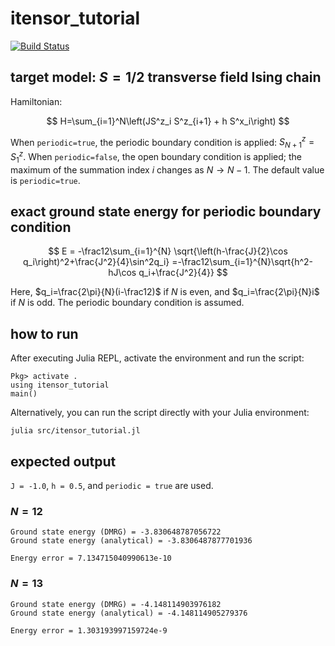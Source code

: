 # itensor_tutorial

[![Build Status](https://github.com/ultimatile/itensor_tutorial.jl/actions/workflows/CI.yml/badge.svg?branch=main)](https://github.com/ultimatile/itensor_tutorial.jl/actions/workflows/CI.yml?query=branch%3Amain)

## target model: $S=1/2$ transverse field Ising chain

Hamiltonian:

$$
H=\sum_{i=1}^N\left(JS^z_i S^z_{i+1} + h S^x_i\right)
$$

When `periodic=true`, the periodic boundary condition is applied: $S^z_{N+1}=S^z_1$.
When `periodic=false`, the open boundary condition is applied; the maximum of the summation index $i$ changes as $N\to N-1$.
The default value is `periodic=true`.

## exact ground state energy for periodic boundary condition

$$
E = -\frac12\sum_{i=1}^{N}
\sqrt{\left(h-\frac{J}{2}\cos q_i\right)^2+\frac{J^2}{4}\sin^2q_i}
=-\frac12\sum_{i=1}^{N}\sqrt{h^2-hJ\cos q_i+\frac{J^2}{4}}
$$

Here, $q_i=\frac{2\pi}{N}(i-\frac12)$ if $N$ is even, and $q_i=\frac{2\pi}{N}i$ if $N$ is odd.
The periodic boundary condition is assumed.

## how to run

After executing Julia REPL, activate the environment and run the script:

```sh:
Pkg> activate .
using itensor_tutorial
main()
```

Alternatively, you can run the script directly with your Julia environment:

```sh:
julia src/itensor_tutorial.jl
```

## expected output
`J = -1.0`, `h = 0.5`, and `periodic = true` are used.

### $N=12$

```
Ground state energy (DMRG) = -3.830648787056722
Ground state energy (analytical) = -3.8306487877701936

Energy error = 7.134715040990613e-10
```

### $N=13$

```
Ground state energy (DMRG) = -4.148114903976182
Ground state energy (analytical) = -4.148114905279376

Energy error = 1.303193997159724e-9
```
